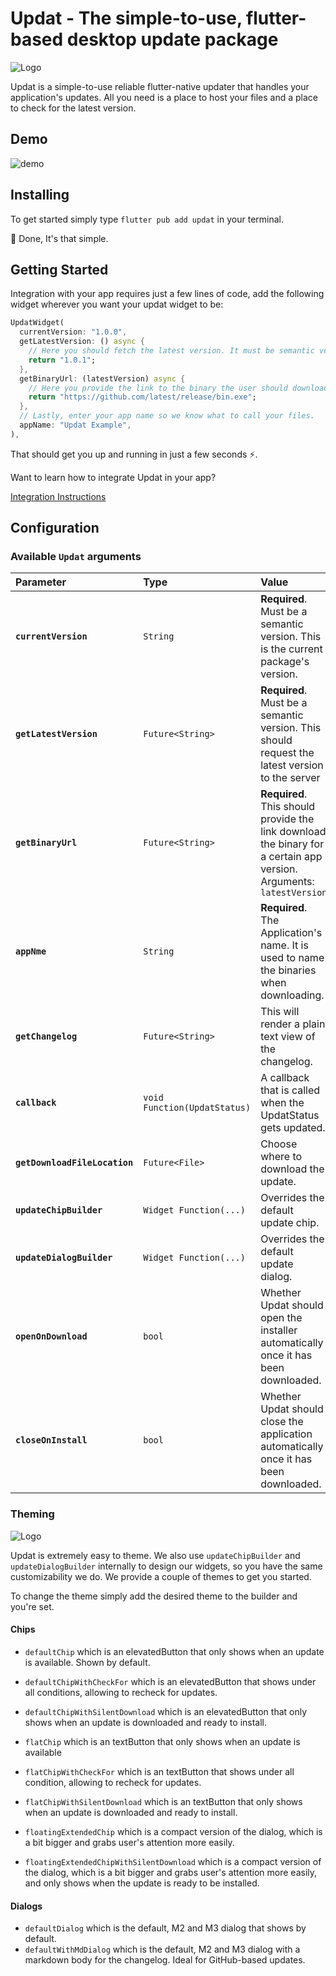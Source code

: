 # Updat - The simple-to-use, flutter-based desktop update package

![Logo](https://github.com/aguilaair/updat/blob/main/promo/banner.svg)

Updat is a simple-to-use reliable flutter-native updater that handles your application's updates. All you need is a place to host your files and a place to check for the latest version.

## Demo

![demo](https://github.com/aguilaair/updat/blob/main/promo/demo.gif)

## Installing

To get started simply type `flutter pub add updat` in your terminal.

🎉 Done, It's that simple.

## Getting Started

Integration with your app requires just a few lines of code, add the following widget wherever you want your updat widget to be:

```dart
UpdatWidget(
  currentVersion: "1.0.0",
  getLatestVersion: () async {
    // Here you should fetch the latest version. It must be semantic versioning for update detection to work properly.
    return "1.0.1";
  },
  getBinaryUrl: (latestVersion) async {
    // Here you provide the link to the binary the user should download. Make sure it is the correct one for the platform!
    return "https://github.com/latest/release/bin.exe";
  },
  // Lastly, enter your app name so we know what to call your files.
  appName: "Updat Example",
),
```

That should get you up and running in just a few seconds ⚡️.

Want to learn how to integrate Updat in your app?

[Integration Instructions](https://github.com/aguilaair/updat/wiki/How-to-integrate-Updat)

## Configuration

### Available `Updat` arguments

| Parameter           | Type      | Value                                                                                                                                    | Default   |
| :------------------ | :-------- | :--------------------------------------------------------------------------------------------------------------------------------------- | :-------- |
| **`currentVersion`**         | `String`   | **Required**. Must be a semantic version. This is the current package's version.                                                                 | N/A       |
| **`getLatestVersion`**    | `Future<String>`  | **Required**. Must be a semantic version. This should request the latest version to the server                                  | N/A |
| **`getBinaryUrl`** | `Future<String>` | **Required**. This should provide the link download the binary for a certain app version. Arguments: `latestVersion` | N/A       |
| **`appNme`** | `String` | **Required**. The Application's name. It is used to name the binaries when downloading. | N/A       |
| **`getChangelog`** | `Future<String>` | This will render a plain text view of the changelog. | N/A       |
| **`callback`** | `void Function(UpdatStatus)` | A callback that is called when the UpdatStatus gets updated. | N/A       |
| **`getDownloadFileLocation`** | `Future<File>` | Choose where to download the update. | N/A       |
| **`updateChipBuilder`** | `Widget Function(...)` | Overrides the default update chip. | N/A       |
| **`updateDialogBuilder`** | `Widget Function(...)` | Overrides the default update dialog. | N/A       |
| **`openOnDownload`** | `bool` | Whether Updat should open the installer automatically once it has been downloaded. | `true`      |
| **`closeOnInstall`** | `bool` | Whether Updat should close the application automatically once it has been downloaded. | `false`      |

### Theming

![Logo](https://github.com/aguilaair/updat/blob/main/promo/banner-2.svg)

Updat is extremely easy to theme. We also use `updateChipBuilder` and `updateDialogBuilder` internally to design our widgets, so you have the same customizability we do. We provide a couple of themes to get you started.

To change the theme simply add the desired theme to the builder and you're set.

#### Chips

- `defaultChip` which is an elevatedButton that only shows when an update is available. Shown by default.
- `defaultChipWithCheckFor` which is an elevatedButton that shows under all conditions, allowing to recheck for updates.
- `defaultChipWithSilentDownload` which is an elevatedButton that only shows when an update is downloaded and ready to install.

- `flatChip` which is an textButton that only shows when an update is available
- `flatChipWithCheckFor` which is an textButton that shows under all condition, allowing to recheck for updates.
- `flatChipWithSilentDownload` which is an textButton that only shows when an update is downloaded and ready to install.

- `floatingExtendedChip` which is a compact version of the dialog, which is a bit bigger and grabs user's attention more easily.
- `floatingExtendedChipWithSilentDownload` which is a compact version of the dialog, which is a bit bigger and grabs user's attention more easily, and only shows when the update is ready to be installed.

#### Dialogs

- `defaultDialog` which is the default, M2 and M3 dialog that shows by default.
- `defaultWithMdDialog` which is the default, M2 and M3 dialog with a markdown body for the changelog. Ideal for GitHub-based updates.
